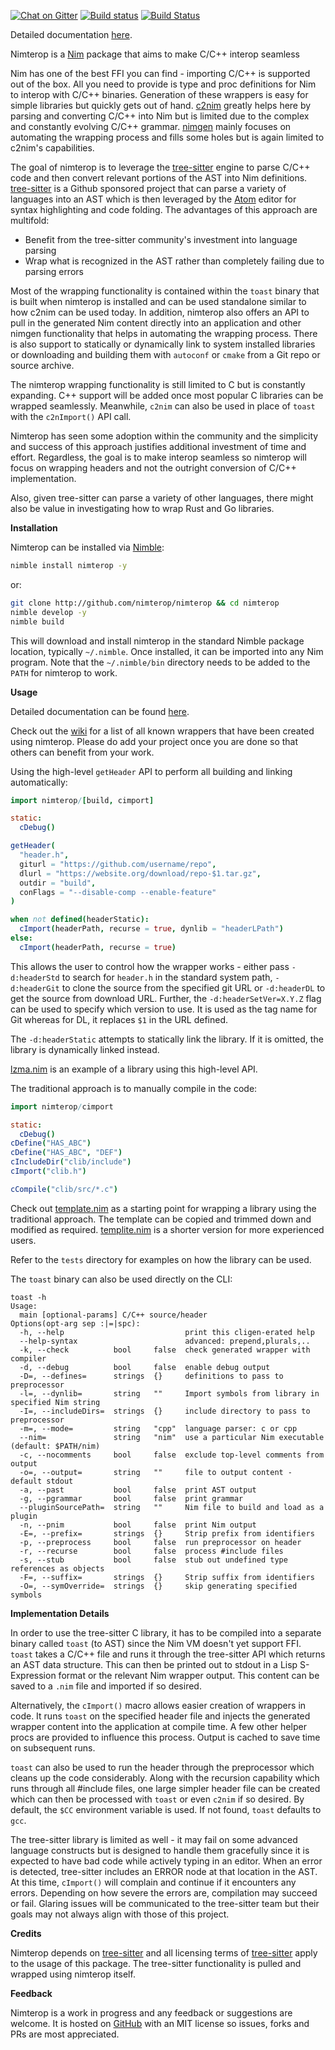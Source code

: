 [![Chat on Gitter](https://badges.gitter.im/gitterHQ/gitter.png)](https://gitter.im/nimterop/Lobby)
[![Build status](https://ci.appveyor.com/api/projects/status/hol1yvqbp6hq4ao8/branch/master?svg=true)](https://ci.appveyor.com/project/genotrance/nimterop-8jcj7/branch/master)
[![Build Status](https://travis-ci.org/nimterop/nimterop.svg?branch=master)](https://travis-ci.org/nimterop/nimterop)

Detailed documentation [here](https://nimterop.github.io/nimterop/theindex.html).

Nimterop is a [Nim](https://nim-lang.org/) package that aims to make C/C++ interop seamless

Nim has one of the best FFI you can find - importing C/C++ is supported out of the box. All you need to provide is type and proc definitions for Nim to interop with C/C++ binaries. Generation of these wrappers is easy for simple libraries but quickly gets out of hand. [c2nim](https://github.com/nim-lang/c2nim) greatly helps here by parsing and converting C/C++ into Nim but is limited due to the complex and constantly evolving C/C++ grammar. [nimgen](https://github.com/genotrance/nimgen) mainly focuses on automating the wrapping process and fills some holes but is again limited to c2nim's capabilities.

The goal of nimterop is to leverage the [tree-sitter](http://tree-sitter.github.io/tree-sitter/) engine to parse C/C++ code and then convert relevant portions of the AST into Nim definitions. [tree-sitter](https://github.com/tree-sitter) is a Github sponsored project that can parse a variety of languages into an AST which is then leveraged by the [Atom](https://atom.io/) editor for syntax highlighting and code folding. The advantages of this approach are multifold:
- Benefit from the tree-sitter community's investment into language parsing
- Wrap what is recognized in the AST rather than completely failing due to parsing errors

Most of the wrapping functionality is contained within the `toast` binary that is built when nimterop is installed and can be used standalone similar to how c2nim can be used today. In addition, nimterop also offers an API to pull in the generated Nim content directly into an application and other nimgen functionality that helps in automating the wrapping process. There is also support to statically or dynamically link to system installed libraries or downloading and building them with `autoconf` or `cmake` from a Git repo or source archive.

The nimterop wrapping functionality is still limited to C but is constantly expanding. C++ support will be added once most popular C libraries can be wrapped seamlessly. Meanwhile, `c2nim` can also be used in place of `toast` with the `c2nImport()` API call.

Nimterop has seen some adoption within the community and the simplicity and success of this approach justifies additional investment of time and effort. Regardless, the goal is to make interop seamless so nimterop will focus on wrapping headers and not the outright conversion of C/C++ implementation.

Also, given tree-sitter can parse a variety of other languages, there might also be value in investigating how to wrap Rust and Go libraries.

__Installation__

Nimterop can be installed via [Nimble](https://github.com/nim-lang/nimble):

```bash
nimble install nimterop -y
```
or:
```bash
git clone http://github.com/nimterop/nimterop && cd nimterop
nimble develop -y
nimble build
```

This will download and install nimterop in the standard Nimble package location, typically `~/.nimble`. Once installed, it can be imported into any Nim program. Note that the `~/.nimble/bin` directory needs to be added to the `PATH` for nimterop to work.

__Usage__

Detailed documentation can be found [here](https://nimterop.github.io/nimterop/theindex.html).

Check out the [wiki](https://github.com/nimterop/nimterop/wiki/Wrappers) for a list of all known wrappers that have been created using nimterop. Please do add your project once you are done so that others can benefit from your work.

Using the high-level `getHeader` API to perform all building and linking automatically:
```nim
import nimterop/[build, cimport]

static:
  cDebug()

getHeader(
  "header.h",
  giturl = "https://github.com/username/repo",
  dlurl = "https://website.org/download/repo-$1.tar.gz",
  outdir = "build",
  conFlags = "--disable-comp --enable-feature"
)

when not defined(headerStatic):
  cImport(headerPath, recurse = true, dynlib = "headerLPath")
else:
  cImport(headerPath, recurse = true)
```
This allows the user to control how the wrapper works - either pass `-d:headerStd` to search for `header.h` in the standard system path, `-d:headerGit` to clone the source from the specified git URL or `-d:headerDL` to get the source from download URL. Further, the `-d:headerSetVer=X.Y.Z` flag can be used to specify which version to use. It is used as the tag name for Git whereas for DL, it replaces `$1` in the URL defined.

The `-d:headerStatic` attempts to statically link the library. If it is omitted, the library is dynamically linked instead.

[lzma.nim](https://github.com/nimterop/nimterop/blob/master/tests/lzma.nim) is an example of a library using this high-level API.

The traditional approach is to manually compile in the code:
```nim
import nimterop/cimport

static:
  cDebug()
cDefine("HAS_ABC")
cDefine("HAS_ABC", "DEF")
cIncludeDir("clib/include")
cImport("clib.h")

cCompile("clib/src/*.c")
```

Check out [template.nim](https://github.com/nimterop/nimterop/blob/master/nimterop/template.nim) as a starting point for wrapping a library using the traditional approach. The template can be copied and trimmed down and modified as required. [templite.nim](https://github.com/nimterop/nimterop/blob/master/nimterop/templite.nim) is a shorter version for more experienced users.

Refer to the ```tests``` directory for examples on how the library can be used.


The `toast` binary can also be used directly on the CLI:

```
toast -h
Usage:
  main [optional-params] C/C++ source/header
Options(opt-arg sep :|=|spc):
  -h, --help                           print this cligen-erated help
  --help-syntax                        advanced: prepend,plurals,..
  -k, --check          bool     false  check generated wrapper with compiler
  -d, --debug          bool     false  enable debug output
  -D=, --defines=      strings  {}     definitions to pass to preprocessor
  -l=, --dynlib=       string   ""     Import symbols from library in specified Nim string
  -I=, --includeDirs=  strings  {}     include directory to pass to preprocessor
  -m=, --mode=         string   "cpp"  language parser: c or cpp
  --nim=               string   "nim"  use a particular Nim executable (default: $PATH/nim)
  -c, --nocomments     bool     false  exclude top-level comments from output
  -o=, --output=       string   ""     file to output content - default stdout
  -a, --past           bool     false  print AST output
  -g, --pgrammar       bool     false  print grammar
  --pluginSourcePath=  string   ""     Nim file to build and load as a plugin
  -n, --pnim           bool     false  print Nim output
  -E=, --prefix=       strings  {}     Strip prefix from identifiers
  -p, --preprocess     bool     false  run preprocessor on header
  -r, --recurse        bool     false  process #include files
  -s, --stub           bool     false  stub out undefined type references as objects
  -F=, --suffix=       strings  {}     Strip suffix from identifiers
  -O=, --symOverride=  strings  {}     skip generating specified symbols
```

__Implementation Details__

In order to use the tree-sitter C library, it has to be compiled into a separate binary called `toast` (to AST) since the Nim VM doesn't yet support FFI. `toast` takes a C/C++ file and runs it through the tree-sitter API which returns an AST data structure. This can then be printed out to stdout in a Lisp S-Expression format or the relevant Nim wrapper output. This content can be saved to a `.nim` file and imported if so desired.

Alternatively, the `cImport()` macro allows easier creation of wrappers in code. It runs `toast` on the specified header file and injects the generated wrapper content into the application at compile time. A few other helper procs are provided to influence this process. Output is cached to save time on subsequent runs.

`toast` can also be used to run the header through the preprocessor which cleans up the code considerably. Along with the recursion capability which runs through all #include files, one large simpler header file can be created which can then be processed with `toast` or even `c2nim` if so desired. By default, the `$CC` environment variable is used. If not found, `toast` defaults to `gcc`.

The tree-sitter library is limited as well - it may fail on some advanced language constructs but is designed to handle them gracefully since it is expected to have bad code while actively typing in an editor. When an error is detected, tree-sitter includes an ERROR node at that location in the AST. At this time, `cImport()` will complain and continue if it encounters any errors. Depending on how severe the errors are, compilation may succeed or fail. Glaring issues will be communicated to the tree-sitter team but their goals may not always align with those of this project.

__Credits__

Nimterop depends on [tree-sitter](http://tree-sitter.github.io/tree-sitter/) and all licensing terms of [tree-sitter](https://github.com/tree-sitter/tree-sitter/blob/master/LICENSE) apply to the usage of this package. The tree-sitter functionality is pulled and wrapped using nimterop itself.

__Feedback__

Nimterop is a work in progress and any feedback or suggestions are welcome. It is hosted on [GitHub](https://github.com/nimterop/nimterop) with an MIT license so issues, forks and PRs are most appreciated.
